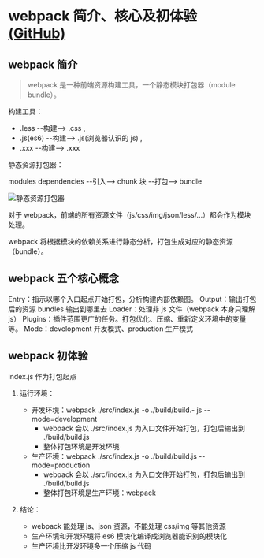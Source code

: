 # webpack 简介、核心及初体验 [(GitHub)](https://github.com/GYQ-LQ/quinn-webpack-actual/tree/master/01-first_try)

## webpack 简介

> webpack 是一种前端资源构建工具，一个静态模块打包器（module bundle）。

构建工具：

- .less --构建--> .css ,
- .js(es6) --构建--> .js(浏览器认识的 js) ,
- .xxx --构建--> .xxx

静态资源打包器：

modules dependencies --引入--> chunk 块 --打包--> bundle

![静态资源打包器](https://ss1.bdstatic.com/70cFuXSh_Q1YnxGkpoWK1HF6hhy/it/u=991327083,946282460&fm=26&gp=0.jpg)

对于 webpack，前端的所有资源文件（js/css/img/json/less/...）都会作为模块处理。

webpack 将根据模块的依赖关系进行静态分析，打包生成对应的静态资源（bundle）。

## webpack 五个核心概念

Entry：指示以哪个入口起点开始打包，分析构建内部依赖图。
Output：输出打包后的资源 bundles 输出到哪里去
Loader：处理非 js 文件（webpack 本身只理解 js）
Plugins：插件范围更广的任务。打包优化、压缩、重新定义环境中的变量等。
Mode：development 开发模式、production 生产模式

## webpack 初体验

index.js 作为打包起点

1. 运行环境：

   - 开发环境：webpack ./src/index.js -o ./build/build.- js --mode=development
     - webpack 会以 ./src/index.js 为入口文件开始打包，打包后输出到 ./build/build.js
     - 整体打包环境是开发环境
   - 生产环境：webpack ./src/index.js -o ./build/build.js --mode=production
     - webpack 会以 ./src/index.js 为入口文件开始打包，打包后输出到 ./build/build.js
     - 整体打包环境是生产环境：webpack

2. 结论：
   - webpack 能处理 js、json 资源，不能处理 css/img 等其他资源
   - 生产环境和开发环境将 es6 模块化编译成浏览器能识别的模块化
   - 生产环境比开发环境多一个压缩 js 代码
